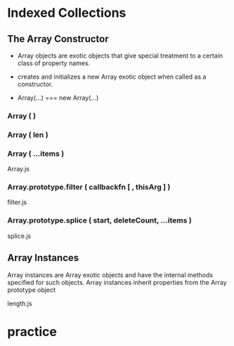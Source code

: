 # Indexed Collections
## The Array Constructor
- Array objects are exotic objects that give special treatment to a certain class of property names.

- creates and initializes a new Array exotic object when called as a constructor.

- Array(...) ===  new Array(...)

### Array ( )
### Array ( len )
### Array ( ...items )
Array.js

### Array.prototype.filter ( callbackfn [ , thisArg ] )
filter.js

### Array.prototype.splice ( start, deleteCount, ...items )
splice.js

## Array Instances
Array instances are Array exotic objects and have the internal methods specified for such objects. Array instances inherit properties from the Array prototype object

length.js

# practice
